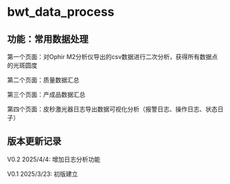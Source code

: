 # bwt_data_process
 ## 功能：常用数据处理

 第一个页面：对Ophir M2分析仪导出的csv数据进行二次分析，获得所有数据点的光斑圆度

 第二个页面：质量数据汇总

 第三个页面：产成品数据汇总

 第四个页面：皮秒激光器日志导出数据可视化分析（报警日志、操作日志、状态日子）


## 版本更新记录

V0.2 2025/4/4:   增加日志分析功能

V0.1 2025/3/23:  初版建立


